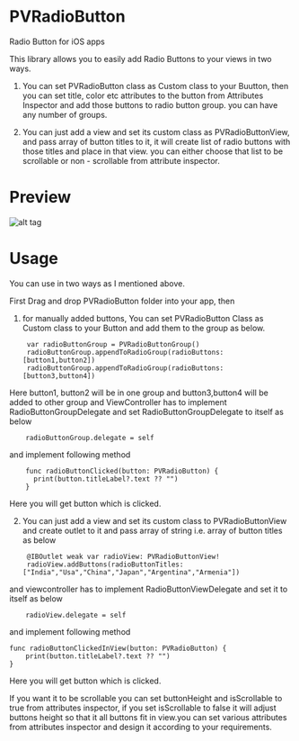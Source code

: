 # PVRadioButton
Radio Button for iOS apps

This library allows you to easily add Radio Buttons to your views in two ways.

1) You can set PVRadioButton class as Custom class to your Buutton, then you can set title, color etc attributes to the button from Attributes Inspector and add those buttons to radio button group. you can have any number of groups.

2) You can just add a view and set its custom class as PVRadioButtonView, and pass array of button titles to it, it will create list of radio buttons with those titles and place in that view. you can either choose that list to be scrollable or non - scrollable from attribute inspector.

# Preview

![alt tag](https://user-images.githubusercontent.com/9430941/30504124-a8269ee8-9a8a-11e7-9d23-78876f4e8f67.png)

# Usage

You can use in two ways as I mentioned above.

First Drag and drop PVRadioButton folder into your app, then

1) for manually added buttons, You can set PVRadioButton Class as Custom class to your Button and add them to the group as below.

        var radioButtonGroup = PVRadioButtonGroup()
        radioButtonGroup.appendToRadioGroup(radioButtons: [button1,button2])
        radioButtonGroup.appendToRadioGroup(radioButtons: [button3,button4])
        
Here button1, button2 will be in one group and button3,button4 will be added to other group and ViewController has to implement RadioButtonGroupDelegate and set  RadioButtonGroupDelegate to itself as below
                
        radioButtonGroup.delegate = self
        
and implement following method

        func radioButtonClicked(button: PVRadioButton) {
          print(button.titleLabel?.text ?? "")
        }
        
  Here you will get button which is clicked.

2) You can just add a view  and set its custom class to  PVRadioButtonView and create outlet to it  and pass array of string i.e. array of button titles as below

        @IBOutlet weak var radioView: PVRadioButtonView!
        radioView.addButtons(radioButtonTitles: ["India","Usa","China","Japan","Argentina","Armenia"])
 and viewcontroller has to implement RadioButtonViewDelegate and set it to itself as below 
 
        radioView.delegate = self
        
 and implement following method
 
    func radioButtonClickedInView(button: PVRadioButton) {
        print(button.titleLabel?.text ?? "")
    }
    
 Here you will get button which is clicked.
 
If you want it to be scrollable you can set buttonHeight and isScrollable to true from attributes inspector, if you set  isScrollable to false it will adjust buttons height so that it all buttons fit in view.you can set various attributes from attributes inspector and design it according to your requirements.
